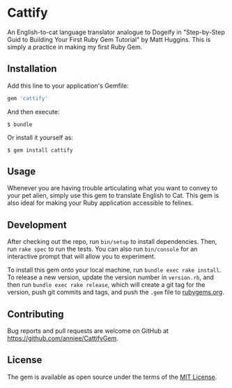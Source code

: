 # Cattify

An English-to-cat language translator analogue to Dogeify in "Step-by-Step Guid to Building Your First Ruby Gem Tutorial" by Matt Huggins. This is simply a practice in making my first Ruby Gem.

## Installation

Add this line to your application's Gemfile:

```ruby
gem 'cattify'
```

And then execute:

    $ bundle

Or install it yourself as:

    $ gem install cattify

## Usage

Whenever you are having trouble articulating what you want to convey to your pet alien, simply use this gem to translate English to Cat. This gem is also ideal for making your Ruby application accessible to felines.

## Development

After checking out the repo, run `bin/setup` to install dependencies. Then, run `rake spec` to run the tests. You can also run `bin/console` for an interactive prompt that will allow you to experiment.

To install this gem onto your local machine, run `bundle exec rake install`. To release a new version, update the version number in `version.rb`, and then run `bundle exec rake release`, which will create a git tag for the version, push git commits and tags, and push the `.gem` file to [rubygems.org](https://rubygems.org).

## Contributing

Bug reports and pull requests are welcome on GitHub at https://github.com/anniee/CattifyGem.


## License

The gem is available as open source under the terms of the [MIT License](http://opensource.org/licenses/MIT).


